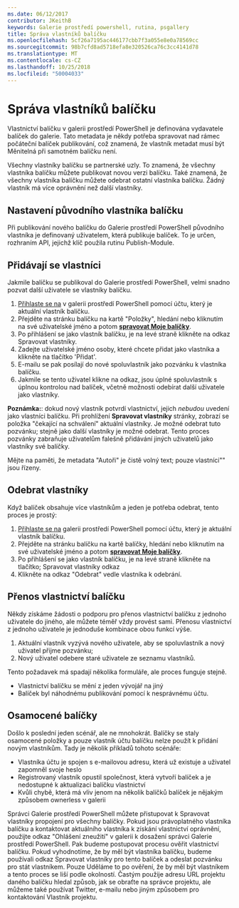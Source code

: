 ```yaml
---
ms.date: 06/12/2017
contributor: JKeithB
keywords: Galerie prostředí powershell, rutina, psgallery
title: Správa vlastníků balíčku
ms.openlocfilehash: 5cf26a7195ac446177cbb7f3a055e8e0a78569cc
ms.sourcegitcommit: 98b7cfd8ad5718efa8e320526ca76c3cc4141d78
ms.translationtype: MT
ms.contentlocale: cs-CZ
ms.lasthandoff: 10/25/2018
ms.locfileid: "50004033"
---
```

# <a name="managing-package-owners"></a>Správa vlastníků balíčku

Vlastnictví balíčku v galerii prostředí PowerShell je definována vydavatele balíček do galerie.
Tato metadata je někdy potřeba spravovat nad rámec počáteční balíček publikování, což znamená, že vlastník metadat musí být Měnitelná při samotném balíčku není.

Všechny vlastníky balíčku se partnerské uzly.
To znamená, že všechny vlastníka balíčku můžete publikovat novou verzi balíčku. Také znamená, že všechny vlastníka balíčku můžete odebrat ostatní vlastníka balíčku.
Žádný vlastník má více oprávnění než další vlastníky.

## <a name="setting-a-packages-initial-owner"></a>Nastavení původního vlastníka balíčku

Při publikování nového balíčku do Galerie prostředí PowerShell původního vlastníka je definovaný uživatelem, která publikuje balíček. To je určen, rozhraním API, jejichž klíč použila rutinu Publish-Module.

## <a name="adding-owners"></a>Přidávají se vlastníci

Jakmile balíčku se publikoval do Galerie prostředí PowerShell, velmi snadno pozvat další uživatele se vlastníky balíčku.

1. [Přihlaste se na](https://powershellgallery.com/users/account/LogOn) v galerii prostředí PowerShell pomocí účtu, který je aktuální vlastník balíčku.
2. Přejděte na stránku balíčku na kartě "Položky", hledání nebo kliknutím na své uživatelské jméno a potom [ **spravovat Moje balíčky**](https://www.powershellgallery.com/account/Packages).
3. Po přihlášení se jako vlastník balíčku, je na levé straně klikněte na odkaz Spravovat vlastníky.
4. Zadejte uživatelské jméno osoby, které chcete přidat jako vlastníka a klikněte na tlačítko 'Přidat'.
5. E-mailu se pak posílají do nové spoluvlastník jako pozvánku k vlastníka balíčku.
6. Jakmile se tento uživatel klikne na odkaz, jsou úplné spoluvlastník s úplnou kontrolou nad balíček, včetně možnosti odebírat další uživatele jako vlastníky.

**Poznámka:**: dokud nový vlastník potvrdí vlastnictví, jejich *nebudou* uvedení jako vlastníci balíčku.
Při prohlížení **Spravovat vlastníky** stránky, zobrazí se položka "čekající na schválení" aktuální vlastníky.
Je možné odebrat tuto pozvánku; stejně jako další vlastníky je možné odebrat.
Tento proces pozvánky zabraňuje uživatelům falešně přidávání jiných uživatelů jako vlastníky své balíčky.

Mějte na paměti, že metadata "Autoři" je čistě volný text; pouze vlastníci"" jsou řízeny.


## <a name="removing-owners"></a>Odebrat vlastníky

Když balíček obsahuje více vlastníkům a jeden je potřeba odebrat, tento proces je prostý:

1. [Přihlaste se na](https://powershellgallery.com/users/account/LogOn) galerii prostředí PowerShell pomocí účtu, který je aktuální vlastník balíčku.
2. Přejděte na stránku balíčku na kartě balíčky, hledání nebo kliknutím na své uživatelské jméno a potom [ **spravovat Moje balíčky**](https://www.powershellgallery.com/account/Packages).
3. Po přihlášení se jako vlastník balíčku, je na levé straně klikněte na tlačítko; Spravovat vlastníky odkaz
4. Klikněte na odkaz "Odebrat" vedle vlastníka k odebrání.



## <a name="transferring-package-ownership"></a>Přenos vlastnictví balíčku

Někdy získáme žádosti o podporu pro přenos vlastnictví balíčku z jednoho uživatele do jiného, ale můžete téměř vždy provést sami.
Přenosu vlastnictví z jednoho uživatele je jednoduše kombinace obou funkcí výše.

1. Aktuální vlastník vyzývá nového uživatele, aby se spoluvlastník a nový uživatel přijme pozvánku;
2. Nový uživatel odebere staré uživatele ze seznamu vlastníků.

Tento požadavek má spadají několika formuláře, ale proces funguje stejně.

- Vlastnictví balíčku se mění z jeden vývojář na jiný
- Balíček byl náhodnému publikování pomocí k nesprávnému účtu.


## <a name="orphaned-packages"></a>Osamocené balíčky

Došlo k poslední jeden scénář, ale ne mnohokrát.
Balíčky se staly osamocené položky a pouze vlastník účtu balíčku nelze použít k přidání novým vlastníkům.
Tady je několik příkladů tohoto scénáře:

- Vlastníka účtu je spojen s e-mailovou adresu, která už existuje a uživatel zapomněl svoje heslo
- Registrovaný vlastník opustil společnost, která vytvoří balíček a je nedostupné k aktualizaci balíčku vlastnictví
- Kvůli chybě, která má vliv jenom na několik balíčků balíček je nějakým způsobem ownerless v galerii

Správci Galerie prostředí PowerShell můžete přistupovat k Spravovat vlastníky propojení pro všechny balíčky.
Pokud jsou právoplatného vlastníka balíčku a kontaktovat aktuálního vlastníka k získání vlastnictví oprávnění, použijte odkaz "Ohlášení zneužití" v galerii k dosažení správci Galerie prostředí PowerShell.
Pak budeme postupovat procesu ověřit vlastnictví balíčku.
Pokud vyhodnotíme, že by měl být vlastníka balíčku, budeme používali odkaz Spravovat vlastníky pro tento balíček a odeslat pozvánku pro stát vlastníkem.
Pouze Uděláme to po ověření, že by měl být vlastníkem a tento proces se liší podle okolností.
Častým použije adresu URL projektu daného balíčku hledal způsob, jak se obraťte na správce projektu, ale můžeme také používat Twitter, e-mailu nebo jiným způsobem pro kontaktování Vlastník projektu.
